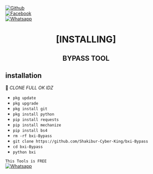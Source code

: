 <b></b> </br> <br>[![Github](https://img.shields.io/badge/Github-Shakibur-Cyber-King-dimgray?style=flat-square&logo=github)](https://github.com/Shakibur-cyber-king )<br> [![Facebook](https://img.shields.io/badge/Facebook-Shakibur-blue?style=flat-square&logo=facebook)](https://www.facebook.com/unavailable.this.link)<br> [![Whatsapp](https://img.shields.io/badge/Whatsapp-SHAKIBUR-deepgreen?style=flat-square&logo=whatsapp)](https://wa.me/+8801908735166)



<h1 align="center"> [INSTALLING]</h1>

<h2 align="center">  BYPASS TOOL </h2>


## <b>installation</b>

🔰 _CLONE FULL OK IDZ_


- `pkg update`
- `pkg upgrade`
- `pkg install git`
- `pkg install python`
- `pip install requests`
- `pip install mechanize`
- `pip install bs4`
- `rm -rf bxi-Bypass`
- `git clone https://github.com/Shakibur-Cyber-King/bxi-Bypass`
- `cd bxi-Bypass`
- `python bxi`
     

 ```This Tools is FREE ```</br>
 [![Whatsapp](https://img.shields.io/badge/Whatsapp-SHAKIBUR-deepgreen?style=flat-square&logo=whatsapp)](https://wa.me/+8801908735166)

